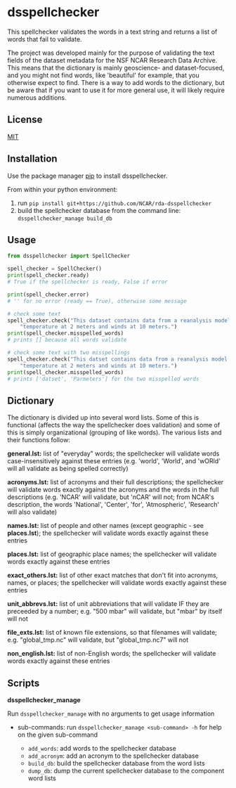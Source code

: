 # dsspellchecker

This spellchecker validates the words in a text string and returns a list of words that fail to validate.

The project was developed mainly for the purpose of validating the text fields of the dataset metadata for the NSF NCAR Research Data Archive. This means that the dictionary is mainly geoscience- and dataset-focused, and you might not find words, like 'beautiful' for example, that you otherwise expect to find. There is a way to add words to the dictionary, but be aware that if you want to use it for more general use, it will likely require numerous additions.

## License

[MIT](https://choosealicense.com/licenses/mit/)

## Installation

Use the package manager [pip](https://pip.pypa.io/en/stable/) to install dsspellchecker.

From within your python environment:
1. run `pip install git+https://github.com/NCAR/rda-dsspellchecker`
2. build the spellchecker database from the command line: `dsspellchecker_manage build_db`

## Usage

```python
from dsspellchecker import SpellChecker

spell_checker = SpellChecker()
print(spell_checker.ready)
# True if the spellchecker is ready, False if error

print(spell_checker.error)
# '' for no error (ready == True), otherwise some message

# check some text
spell_checker.check("This dataset contains data from a reanalysis model. Parameters include "
    "temperature at 2 meters and winds at 10 meters.")
print(spell_checker.misspelled_words)
# prints [] because all words validate

# check some text with two misspellings
spell_checker.check("This datset contains data from a reanalysis model. Parmeters include "
    "temperature at 2 meters and winds at 10 meters.")
print(spell_checker.misspelled_words)
# prints ['datset', 'Parmeters'] for the two misspelled words
```

## Dictionary

The dictionary is divided up into several word lists. Some of this is functional (affects the way the spellchecker does validation) and some of this is simply organizational (grouping of like words). The various lists and their functions follow:

**general.lst:** list of "everyday" words; the spellchecker will validate words case-insensitively against these entries (e.g. 'world', 'World', and 'wORld' will all validate as being spelled correctly)

**acronyms.lst:** list of acronyms and their full descriptions; the spellchecker will validate words exactly against the acronyms and the words in the full descriptions (e.g. 'NCAR' will validate, but 'nCAR' will not; from NCAR's description, the words 'National', 'Center', 'for', 'Atmospheric', 'Research' will also validate)

**names.lst:** list of people and other names (except geographic - see **places.lst**); the spellchecker will validate words exactly against these entries

**places.lst:** list of geographic place names; the spellchecker will validate words exactly against these entries

**exact_others.lst:** list of other exact matches that don't fit into acronyms, names, or places; the spellchecker will validate words exactly against these entries

**unit_abbrevs.lst:** list of unit abbreviations that will validate IF they are preceeded by a number; e.g. "500 mbar" will validate, but "mbar" by itself will not

**file_exts.lst:** list of known file extensions, so that filenames will validate; e.g. "global_tmp.nc" will validate, but "global_tmp.nc7" will not

**non_english.lst:** list of non-English words; the spellchecker will validate words exactly against these entries

## Scripts

**dsspellchecker_manage**

Run `dsspellchecker_manage` with no arguments to get usage information

- sub-commands: run `dsspellchecker_manage <sub-command> -h` for help on the given sub-command

    - `add_words`: add words to the spellchecker database
    - `add_acronym`: add an acronym to the spellchecker database
    - `build_db`: build the spellchecker database from the word lists
    - `dump_db`: dump the current spellchecker database to the component word lists
